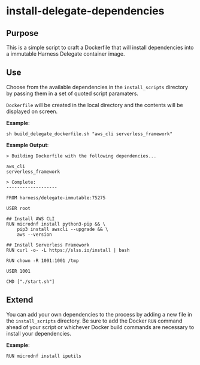 # install-delegate-dependencies

## Purpose

This is a simple script to craft a Dockerfile that will install dependencies into a immutable Harness Delegate container image.

## Use

Choose from the available dependencies in the `install_scripts` directory by passing them in a set of quoted script paramaters.

`Dockerfile` will be created in the local directory and the contents will be displayed on screen.

**Example**:

`sh build_delegate_dockerfile.sh "aws_cli serverless_framework"`

**Example Output**:

```
> Building Dockerfile with the following dependencies...

aws_cli
serverless_framework

> Complete:
-------------------

FROM harness/delegate-immutable:75275

USER root

## Install AWS CLI
RUN microdnf install python3-pip && \
    pip3 install awscli --upgrade && \
    aws --version

## Install Serverless Framework
RUN curl -o- -L https://slss.io/install | bash

RUN chown -R 1001:1001 /tmp

USER 1001

CMD ["./start.sh"]
```

## Extend

You can add your own dependencies to the process by adding a new file in the `install_scripts` directory.  Be sure to add the Docker `RUN` command ahead of your script or whichever Docker build commands are necessary to install your dependencies.

**Example**:

`RUN microdnf install iputils`